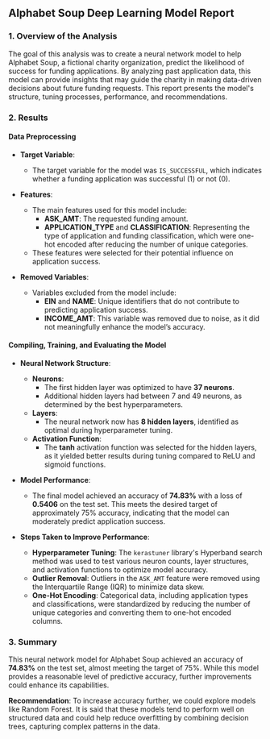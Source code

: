 ## **Alphabet Soup Deep Learning Model Report**

### **1. Overview of the Analysis**

The goal of this analysis was to create a neural network model to help Alphabet Soup, a fictional charity organization, predict the likelihood of success for funding applications. By analyzing past application data, this model can provide insights that may guide the charity in making data-driven decisions about future funding requests. This report presents the model's structure, tuning processes, performance, and recommendations.

### **2. Results**

#### **Data Preprocessing**

- **Target Variable**:  
   - The target variable for the model was `IS_SUCCESSFUL`, which indicates whether a funding application was successful (1) or not (0).

- **Features**:
   - The main features used for this model include:
     - **ASK_AMT**: The requested funding amount.
     - **APPLICATION_TYPE** and **CLASSIFICATION**: Representing the type of application and funding classification, which were one-hot encoded after reducing the number of unique categories.
   - These features were selected for their potential influence on application success.

- **Removed Variables**:
   - Variables excluded from the model include:
     - **EIN** and **NAME**: Unique identifiers that do not contribute to predicting application success.
     - **INCOME_AMT**: This variable was removed due to noise, as it did not meaningfully enhance the model’s accuracy.

#### **Compiling, Training, and Evaluating the Model**

- **Neural Network Structure**:
   - **Neurons**:
     - The first hidden layer was optimized to have **37 neurons**.
     - Additional hidden layers had between 7 and 49 neurons, as determined by the best hyperparameters.
   - **Layers**:
     - The neural network now has **8 hidden layers**, identified as optimal during hyperparameter tuning.
   - **Activation Function**:
     - The **tanh** activation function was selected for the hidden layers, as it yielded better results during tuning compared to ReLU and sigmoid functions.

- **Model Performance**:
   - The final model achieved an accuracy of **74.83%** with a loss of **0.5406** on the test set. This meets the desired target of approximately 75% accuracy, indicating that the model can moderately predict application success.

- **Steps Taken to Improve Performance**:
   - **Hyperparameter Tuning**: The `kerastuner` library's Hyperband search method was used to test various neuron counts, layer structures, and activation functions to optimize model accuracy.
   - **Outlier Removal**: Outliers in the `ASK_AMT` feature were removed using the Interquartile Range (IQR) to minimize data skew.
   - **One-Hot Encoding**: Categorical data, including application types and classifications, were standardized by reducing the number of unique categories and converting them to one-hot encoded columns.

### **3. Summary**

This neural network model for Alphabet Soup achieved an accuracy of **74.83%** on the test set, almost meeting the target of 75%. While this model provides a reasonable level of predictive accuracy, further improvements could enhance its capabilities.

**Recommendation**: To increase accuracy further, we could explore models like Random Forest. It is said that these models tend to perform well on structured data and could help reduce overfitting by combining decision trees, capturing complex patterns in the data.